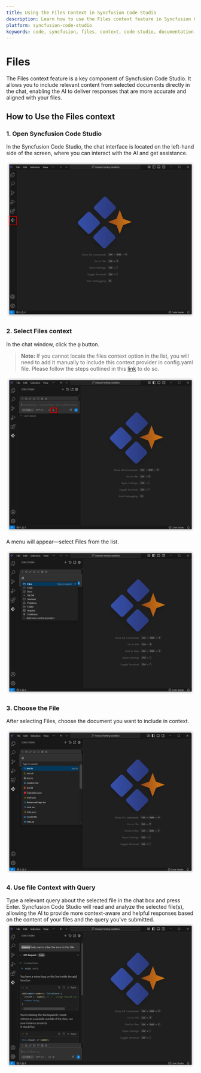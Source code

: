 ```yaml
---
title: Using the Files Context in Syncfusion Code Studio
description: Learn how to use the Files context feature in Syncfusion Code Studio to provide AI with document-specific context for more accurate assistance.
platform: syncfusion-code-studio
keywords: code, syncfusion, files, context, code-studio, documentation, developer-tools, AI, productivity
---
```


# Files 

The Files context feature is a key component of Syncfusion Code Studio. It allows you to include relevant content from selected documents directly in the chat, enabling the AI to deliver responses that are more accurate and aligned with your files.


##  How to Use the Files context

### 1. Open Syncfusion Code Studio

In the  Syncfusion Code Studio, the chat interface is located on the left-hand side of the screen, where you can interact with the AI and get assistance.

<img src="../feature-images/open_chat.png" alt="Accept Image"  />

### 2. Select Files context

In the chat window, click the `@` button.
> **Note:** If you cannot locate the files context option in the list, you will need to add it manually to include this context provider in config.yaml file. Please follow the steps outlined in this [link](https://help.syncfusion.com/code-studio/features/context-providers/add-more-contextproviders/How-to-configure-more-contextproviders) to do so.

<img src="../feature-images/click-context.png" alt="Accept Image"  />

A menu will appear—select Files from the list.

<img src="../feature-images/file-opencontext.png" alt="Accept Image"  />



### 3. Choose the File

After selecting Files, choose the document you want to include in context. 

<img src="../feature-images/file-choose.png" alt="Accept Image"  />


### 4. Use file Context with Query

Type a relevant query about the selected file in the chat box and press Enter.
Syncfusion Code Studio will read and analyze the selected file(s), allowing the AI to provide more context-aware and helpful responses based on the content of your files and the query you've submitted.
<img src="../feature-images/file-output.png" alt="Accept Image"  />
